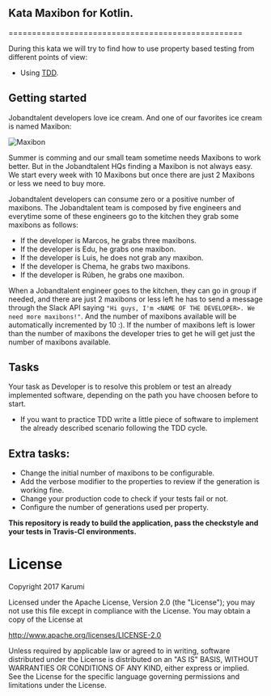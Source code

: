 ## Kata Maxibon for Kotlin.
==================================================


During this kata we will try to find how to use property based testing from different points of view:

* Using [TDD][tdd].


## Getting started

Jobandtalent developers love ice cream. And one of our favorites ice cream is named Maxibon:

![Maxibon][maxibon]

Summer is comming and our small team sometime needs Maxibons to work better. But in the Jobandtalent HQs finding a Maxibon is not always easy. We start every week with 10 Maxibons but once there are just 2 Maxibons or less we need to buy more.

Jobandtalent developers can consume zero or a positive number of maxibons. The Jobandtalent team is 
composed by five engineers and everytime some of these engineers go to the kitchen they grab some maxibons as follows:

* If the developer is Marcos, he grabs three maxibons.
* If the developer is Edu, he grabs one maxibon.
* If the developer is Luis, he does not grab any maxibon.
* If the developer is Chema, he grabs two maxibons.
* If the developer is Rúben, he grabs one maxibon.

When a Jobandtalent engineer goes to the kitchen, they can go in group if needed, and there are just 2 maxibons or less left he has to send a message through the Slack API saying ``"Hi guys, I'm <NAME OF THE DEVELOPER>. We need more maxibons!"``. And the number of maxibons available will be automatically incremented by 10 :). If the number of maxibons left is lower than the number of maxibons the developer tries to get he will get just the number of maxibons available.

## Tasks

Your task as Developer is to resolve this problem or test an already implemented software, 
depending on the path you have choosen before to start.

* If you want to practice TDD write a little piece of software to implement the already described scenario following the TDD cycle.

## Extra tasks:

* Change the initial number of maxibons to be configurable.
* Add the verbose modifier to the properties to review if the generation is working fine.
* Change your production code to check if your tests fail or not.
* Configure the number of generations used per property.

**This repository is ready to build the application, pass the checkstyle and your tests in Travis-CI environments.**

# License

Copyright 2017 Karumi

Licensed under the Apache License, Version 2.0 (the "License");
you may not use this file except in compliance with the License.
You may obtain a copy of the License at

  http://www.apache.org/licenses/LICENSE-2.0

Unless required by applicable law or agreed to in writing, software
distributed under the License is distributed on an "AS IS" BASIS,
WITHOUT WARRANTIES OR CONDITIONS OF ANY KIND, either express or implied.
See the License for the specific language governing permissions and
limitations under the License.

[maxibon]: ./art/maxibon.jpg
[tdd]: https://en.wikipedia.org/wiki/Test-driven_development
